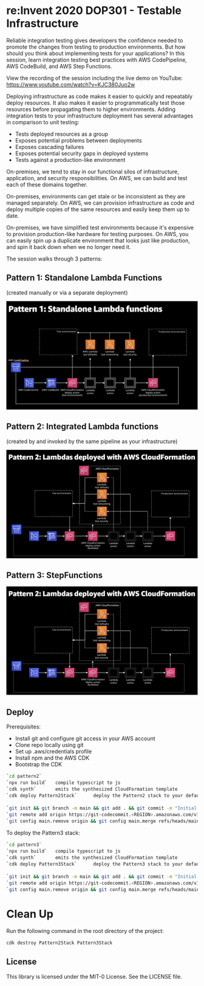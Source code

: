 # re:Invent 2020 DOP301 - Testable Infrastructure

Reliable integration testing gives developers the confidence needed to promote the changes from testing to production environments. But how should you think about implementing tests for your applications? In this session, learn integration testing best practices with AWS CodePipeline, AWS CodeBuild, and AWS Step Functions.

View the recording of the session including the live demo on YouTube: 
https://www.youtube.com/watch?v=KJC380Juo2w

Deploying infrastructure as code makes it easier to quickly and repeatably deploy resources. It also makes it easier to programmatically test those resources before propagating them to higher environments. Adding integration tests to your infrastructure deployment has several advantages in comparison to unit testing:
- Tests deployed resources as a group
- Exposes potential problems between deployments
- Exposes cascading failures
- Exposes potential security gaps in deployed systems
- Tests against a production-like environment

On-premises, we tend to stay in our functional silos of infrastructure, application, and security responsibilities. On AWS, we can build and test each of these domains together.

On-premises, environments can get stale or be inconsistent as they are managed separately. On AWS, we can provision infrastructure as code and deploy multiple copies of the same resources and easily keep them up to date.

On-premises, we have simplified test environments because it's expensive to provision production-like hardware for testing purposes. On AWS, you can easily spin up a duplicate environment that looks just like production, and spin it back down when we no longer need it. 

The session walks through 3 patterns:

## Pattern 1: Standalone Lambda Functions
(created manually or via a separate deployment)

![Pattern 1 Architecture](images/Pattern1Architecture.png)


## Pattern 2: Integrated Lambda functions 
(created by and invoked by the same pipeline as your infrastructure)

![Pattern 2 Architecture](images/Pattern2Architecture.png)

## Pattern 3: StepFunctions 
![Pattern 3 Architecture](images/Pattern2Architecture.png)

## Deploy
Prerequisites:
- Install git and configure git access in your AWS account
- Clone repo locally using git
- Set up .aws/credentials profile
- Install npm and the AWS CDK
- Bootstrap the CDK

```bash
`cd pattern2`
`npx run build`   compile typescript to js
`cdk synth`       emits the synthesized CloudFormation template
`cdk deploy Pattern2Stack`      deploy the Pattern2 stack to your default AWS account/region

`git init && git branch -m main && git add . && git commit -m "Initial commit" && git remote rm origin`
`git remote add origin https://git-codecommit.<REGION>.amazonaws.com/v1/repos/pattern2-repo`
`git config main.remove origin && git config main.merge refs/heads/main && git push --set-upstream origin main`
```

To deploy the Pattern3 stack:

```bash
`cd pattern3`
`npx run build`   compile typescript to js
`cdk synth`       emits the synthesized CloudFormation template
`cdk deploy Pattern3Stack`      deploy the Pattern3 stack to your default AWS account/region

`git init && git branch -m main && git add . && git commit -m "Initial commit" && git remote rm origin`
`git remote add origin https://git-codecommit.<REGION>.amazonaws.com/v1/repos/pattern3-repo`
`git config main.remove origin && git config main.merge refs/heads/main && git push --set-upstream origin main`
```

# Clean Up

Run the following command in the root directory of the project:

```bash
cdk destroy Pattern2Stack Pattern3Stack
```


## License

This library is licensed under the MIT-0 License. See the LICENSE file.
